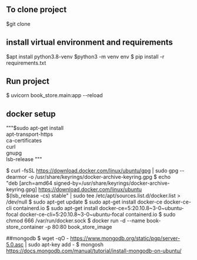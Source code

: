 ## To clone project
$git clone

## install virtual environment and requirements
$apt install python3.8-venv
$python3 -m venv env
$ pip install -r requirements.txt

## Run project
$ uvicorn book_store.main:app --reload

## docker setup
"""$sudo apt-get install \
    apt-transport-https \
    ca-certificates \
    curl \
    gnupg \
    lsb-release
    """


$ curl -fsSL https://download.docker.com/linux/ubuntu/gpg | sudo gpg --dearmor -o /usr/share/keyrings/docker-archive-keyring.gpg
$  echo \
  "deb [arch=amd64 signed-by=/usr/share/keyrings/docker-archive-keyring.gpg] https://download.docker.com/linux/ubuntu \
  $(lsb_release -cs) stable" | sudo tee /etc/apt/sources.list.d/docker.list > /dev/null
$ sudo apt-get update
$ sudo apt-get install docker-ce docker-ce-cli containerd.io
$ sudo apt-get install docker-ce=5:20.10.8~3-0~ubuntu-focal docker-ce-cli=5:20.10.8~3-0~ubuntu-focal containerd.io
$ sudo chmod 666 /var/run/docker.sock
$ docker run -d --name book-store_container -p 80:80 book_store_image


##mongodb
$ wget -qO - https://www.mongodb.org/static/pgp/server-5.0.asc | sudo apt-key add -
$ mongosh
https://docs.mongodb.com/manual/tutorial/install-mongodb-on-ubuntu/
